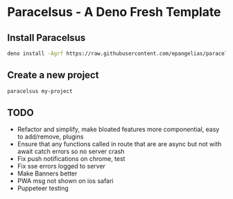 # Paracelsus - A Deno Fresh Template

## Install Paracelsus

```bash
deno install -Agrf https://raw.githubusercontent.com/epangelias/paracelsus/refs/heads/main/tasks/paracelsus.ts
```

## Create a new project

```bash
paracelsus my-project
```

## TODO

- Refactor and simplify, make bloated features more componential, easy to add/remove, plugins
- Ensure that any functions called in route that are are async but not with await catch errors so no server crash
- Fix push notifications on chrome, test
- Fix sse errors logged to server
- Make Banners better
- PWA msg not shown on ios safari
- Puppeteer testing
